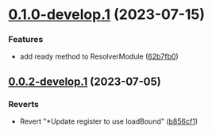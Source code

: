 # [0.1.0-develop.1](https://git.lumeweb.com/LumeWeb/kernel-dns-client/compare/v0.0.2-develop.1...v0.1.0-develop.1) (2023-07-15)


### Features

* add ready method to ResolverModule ([62b7fb0](https://git.lumeweb.com/LumeWeb/kernel-dns-client/commit/62b7fb0292c82f28b134710770f550054bbbbc81))

## [0.0.2-develop.1](https://git.lumeweb.com/LumeWeb/kernel-dns-client/compare/v0.0.1...v0.0.2-develop.1) (2023-07-05)


### Reverts

* Revert "*Update register to use loadBound" ([b856cf1](https://git.lumeweb.com/LumeWeb/kernel-dns-client/commit/b856cf16d2e4e70b9e4e6d6ff6d6f4351a68177e))
